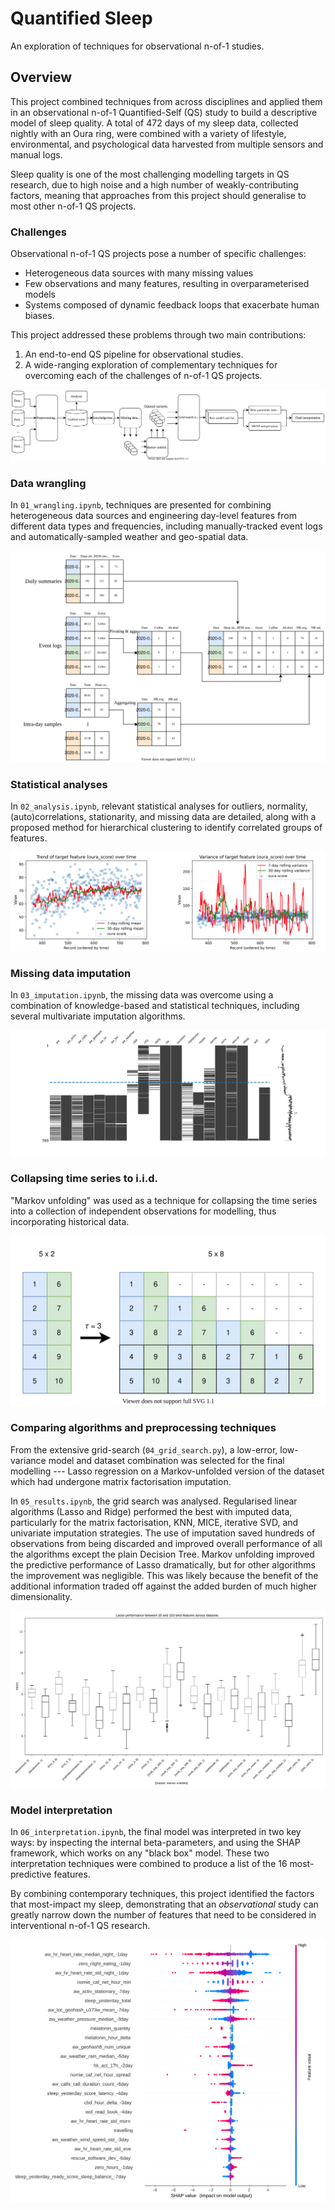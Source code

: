 # Quantified Sleep

An exploration of techniques for observational n-of-1 studies.

## Overview

This project combined techniques from across disciplines and applied them in an observational n-of-1 Quantified-Self (QS) study to build a descriptive model of sleep quality. A total of 472 days of my sleep data, collected nightly with an Oura ring, were combined with a variety of lifestyle, environmental, and psychological data harvested from multiple sensors and manual logs.

Sleep quality is one of the most challenging modelling targets in QS research, due to high noise and a high number of weakly-contributing factors, meaning that approaches from this project should generalise to most other n-of-1 QS projects. 

### Challenges

Observational n-of-1 QS projects pose a number of specific challenges: 

* Heterogeneous data sources with many missing values
* Few observations and many features, resulting in overparameterised models
* Systems composed of dynamic feedback loops that exacerbate human biases. 

This project addressed these problems through two main contributions: 

1. An end-to-end QS pipeline for observational studies.
2. A wide-ranging exploration of complementary techniques for overcoming each of the challenges of n-of-1 QS projects.

![overview diagram](img/QuantifiedSleepOverview.svg)

### Data wrangling

In `01_wrangling.ipynb`, techniques are presented for combining heterogeneous data sources and engineering day-level features from different data types and frequencies, including manually-tracked event logs and automatically-sampled weather and geo-spatial data. 

![](img/data_transformations.svg)

### Statistical analyses

In `02_analysis.ipynb`, relevant statistical analyses for outliers, normality, (auto)correlations, stationarity, and missing data are detailed, along with a proposed method for hierarchical clustering to identify correlated groups of features.

![](img/trend.png)

### Missing data imputation

In `03_imputation.ipynb`, the missing data was overcome using a combination of knowledge-based and statistical techniques, including several multivariate imputation algorithms. 

![](img/missing_data.png)

### Collapsing time series to i.i.d.

"Markov unfolding" was used as a technique for collapsing the time series into a collection of independent observations for modelling, thus incorporating historical data. 

![](img/markov_unfolding.svg)

### Comparing algorithms and preprocessing techniques

From the extensive grid-search (`04_grid_search.py`), a low-error, low-variance model and dataset combination was selected for the final modelling --- Lasso regression on a Markov-unfolded version of the dataset which had undergone matrix factorisation imputation.

In `05_results.ipynb`, the grid search was analysed. Regularised linear algorithms (Lasso and Ridge) performed the best with imputed data, particularly for the matrix factorisation, KNN, MICE, iterative SVD, and univariate imputation strategies. The use of imputation saved hundreds of observations from being discarded and improved overall performance of all the algorithms except the plain Decision Tree. Markov unfolding improved the predictive performance of Lasso dramatically, but for other algorithms the improvement was negligible. This was likely because the benefit of the additional information traded off against the added burden of much higher dimensionality.

![](img/results_lasso.svg)

### Model interpretation

In `06_interpretation.ipynb`, the final model was interpreted in two key ways: by inspecting the internal beta-parameters, and using the SHAP framework, which works on any "black box" model. These two interpretation techniques were combined to produce a list of the 16 most-predictive features.

By combining contemporary techniques, this project identified the factors that most-impact my sleep, demonstrating that an _observational_ study can greatly narrow down the number of features that need to be considered in interventional n-of-1 QS research.

![SHAP results](img/shap_results.svg)


